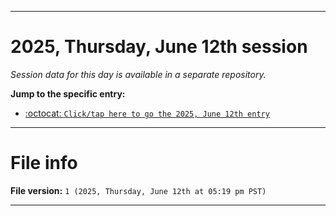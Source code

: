 
***

# 2025, Thursday, June 12th session

_Session data for this day is available in a separate repository._

**Jump to the specific entry:**

- [:octocat: `Click/tap here to go the 2025, June 12th entry`](https://github.com/seanpm2001/SeansLifeArchive_Images_TinyTower_Y2025/tree/SeansLifeArchive_Images_TinyTower_Y2025_Main-dev/2025/06_June/12/)

***

# File info

**File version:** `1 (2025, Thursday, June 12th at 05:19 pm PST)`

***
